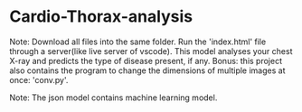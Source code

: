# Cardio-Thorax-analysis
Note: Download all files into the same folder.
Run the 'index.html' file through a server(like live server of vscode).
This model analyses your chest X-ray and predicts the type of disease present, if any.
Bonus: this project also contains the program to change the dimensions of multiple images at once: 'conv.py'.

Note: The json model contains machine learning model.
